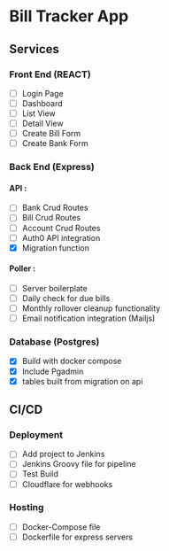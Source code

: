 # Bill Tracker App

## Services
  
### Front End (REACT)
- [ ] Login Page
- [ ] Dashboard
- [ ] List View
- [ ] Detail View
- [ ] Create Bill Form
- [ ] Create Bank Form

### Back End (Express)

#### API :
- [ ] Bank Crud Routes
- [ ] Bill Crud Routes
- [ ] Account Crud Routes
- [ ] Auth0 API integration
- [x] Migration function

#### Poller :
- [ ] Server boilerplate
- [ ] Daily check for due bills
- [ ] Monthly rollover cleanup functionality
- [ ] Email notification integration (Mailjs)

### Database (Postgres)
- [x] Build with docker compose
- [x] Include Pgadmin
- [x] tables built from migration on api

## CI/CD

### Deployment
- [ ] Add project to Jenkins
- [ ] Jenkins Groovy file for pipeline
- [ ] Test Build
- [ ] Cloudflare for webhooks

### Hosting
- [ ] Docker-Compose file
- [ ] Dockerfile for express servers
